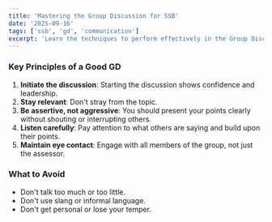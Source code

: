 ```yaml
---
title: 'Mastering the Group Discussion for SSB'
date: '2025-09-16'
tags: ['ssb', 'gd', 'communication']
excerpt: 'Learn the techniques to perform effectively in the Group Discussion and get noticed by the assessors.'
---
```


### Key Principles of a Good GD

1. **Initiate the discussion**: Starting the discussion shows confidence and leadership.
2. **Stay relevant**: Don't stray from the topic.
3. **Be assertive, not aggressive**: You should present your points clearly without shouting or interrupting others.
4. **Listen carefully**: Pay attention to what others are saying and build upon their points.
5. **Maintain eye contact**: Engage with all members of the group, not just the assessor.

### What to Avoid

- Don't talk too much or too little.
- Don't use slang or informal language.
- Don't get personal or lose your temper.
